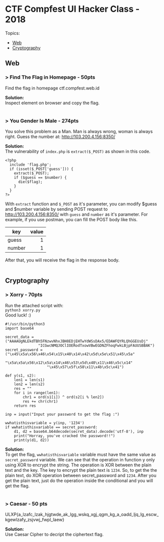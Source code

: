 # CTF Compfest UI Hacker Class - 2018

Topics:
- [Web](#web)
- [Cryptography](#cryptography)

## Web
### > Find The Flag in Homepage - 50pts
Find the flag in homepage ctf.compfest.web.id

**Solution:**  
Inspect element on browser and copy the flag.  
<br>

### > You Gender Is Male - 274pts
You solve this problem as a Man. Man is always wrong, woman is always right. Guess the number at: http://103.200.4.156:8350/

**Solution:**  
The vulnerability of `index.php` is `extract($_POST)` as shown in this code.
```
<?php
  include 'flag.php';
  if (isset($_POST['guess'])) {
    extract($_POST);
    if ($guess == $number) {
      die($flag);
    }
  }
?>
``` 
With `extract` function and `$_POST` as it's parameter, you can modify $guess and $number variable by sending POST request to http://103.200.4.156:8350/ with `guess` and `number` as it's parameter. For example, if you use postman, you can fill the POST body like this.  

| key | value |
| ----- | -----: |
| guess | 1 |
| number | 1 |

After that, you will receive the flag in the response body.  
<br>

## Cryptography
### > Xorry - 70pts
Run the attached script with:  
`python3 xorry.py`  
Good luck! :)

```
#!/usr/bin/python3
import base64

secret_data = ("AAAAUgNLEkdTBh5FNzwvNhxJBH8EDjEHTwYdWSsDAx5/EDAWFQYRLQhGGEUsDj"
               "ICGwcNMQJOClIOERodTxowVBwEGDNZFhoqFwkLBjpFAUUSBBAK")
secret_password = ("\x45\x5a\x56\x46\x54\x15\x40\x14\x42\x5d\x5e\x51\x45\x5a"
                   "\x5a\x5a\x56\x12\x5a\x14\x46\x53\x5d\x40\x11\x46\x5c\x14"
                   "\x45\x57\x5f\x58\x11\x4b\x5c\x41")

def y(s1, s2):
    len1 = len(s1)
    len2 = len(s2)
    res = ""
    for i in range(len1):
        chr1 = ord(s1[i]) ^ ord(s2[i % len2])
        res += chr(chr1)
    return res

inp = input("Input your password to get the flag :")

wwhatisthisvariable = y(inp, '1234')
if wwhatisthisvariable == secret_password:
    d1, d2 = base64.b64decode(secret_data).decode('utf-8'), inp
    print("Horray, you've cracked the password!!")
    print(y(d1, d2))
```

**Solution:**  
To get the flag, `wwhatisthisvariable` variable must have the same value as `secret_password` variable. We can see that the operation in function y only using XOR to encrypt the string. The operation is XOR between the plain text and the key. The key to encrypt the plain text is `1234`. So, to get the the plain text, do XOR operation between secret_password and `1234`. After you get the plain text, just do the operation inside the conditional and you will get the flag.  
<br>

### > Caesar - 50 pts
ULXP{a_lzafc_lzak_hjgtwde_ak_lgg_wskq_xgj_qgm_kg_a_oadd_ljq_lg_escw_kgewlzafy_zsjvwj_fwpl_laew}

**Solution:**  
Use Caesar Cipher to decript the ciphertext flag.  
<br>

